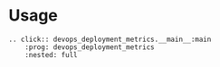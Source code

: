 # Usage

```{eval-rst}
.. click:: devops_deployment_metrics.__main__:main
    :prog: devops_deployment_metrics
    :nested: full
```
